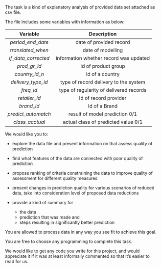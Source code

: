The task is a kind of explanatory analysis of provided data set attached as csv file.

The file includes some variables with information as below:

| Variable | Description |
|:--------:|:-----------:|
| *period_end_date* | date of provided record |
| *translated_when* | date of modelling |
| *if_data_corrected* | information whether record was updated |
| *prod_gr_id* | Id of product group |
| *country_id_n* | Id of a country |
| *delivery_type_id* | type of record delivery to the system |
| *freq_id* | type of regularity of delivered records |
| *retailer_id* | Id of record provider |
| *brand_id* | Id of a Brand |
| *predict_automatch* | result of model prediction 0/1 |
| *class_acctual* | actual class of predicted value 0/1 |

 

We would like you to:

- explore the data file and present information on that     assess quality of prediction

- find what features of the data are connected with poor quality of prediction

- propose ranking of criteria constraining the data to improve quality of assessment for different quality measures
- present changes in prediction quality for various scenarios of reduced data, take into consideration level of proposed data reductions
- provide a kind of summary for
    - the data
    - prediction that was made and
    - steps resulting in significantly better prediction  

 

You are allowed to process data in any way you see fit to achieve this goal.

You are free to choose any programming to complete this task.

We would like to get any code you write for this project, and would appreciate it if it was at least informally commented so that it’s easier to read for us.